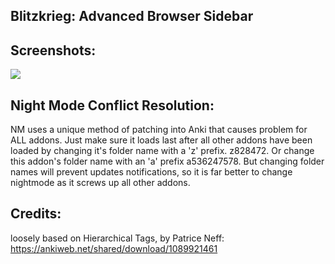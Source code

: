 ## Blitzkrieg: Advanced Browser Sidebar


## Screenshots:

<img src="https://github.com/lovac42/blitzkrieg/blob/master/screenshots/demo.gif?raw=true">  


## Night Mode Conflict Resolution:
NM uses a unique method of patching into Anki that causes problem for ALL addons. Just make sure it loads last after all other addons have been loaded by changing it's folder name with a 'z' prefix. z828472. Or change this addon's folder name with an 'a' prefix a536247578. But changing folder names will prevent updates notifications, so it is far better to change nightmode as it screws up all other addons.


## Credits:
loosely based on Hierarchical Tags, by Patrice Neff: https://ankiweb.net/shared/download/1089921461  
